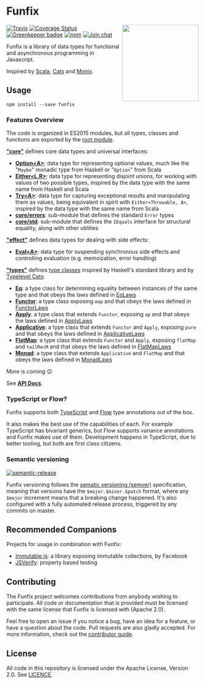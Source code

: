 # Funfix

<img src="https://funfix.org/public/logo/funfix-512.png" width="200" align="right" style="float:right; display: block; width:200px;" />

[![Travis](https://img.shields.io/travis/funfix/funfix.svg)](https://travis-ci.org/funfix/funfix)
[![Coverage Status](https://codecov.io/gh/funfix/funfix/coverage.svg?branch=master)](https://codecov.io/gh/funfix/funfix?branch=master)
[![Greenkeeper badge](https://badges.greenkeeper.io/funfix/funfix.svg)](https://greenkeeper.io/)
[![npm](https://img.shields.io/npm/v/funfix.svg)](https://www.npmjs.com/package/funfix)
[![Join chat](https://badges.gitter.im/funfix/funfix.svg)](https://gitter.im/funfix/funfix?utm_source=badge&utm_medium=badge&utm_campaign=pr-badge&utm_content=badge)

Funfix is a library of data types for functional and asynchronous
programming in Javascript.

Inspired by [Scala](http://www.scala-lang.org/), [Cats](http://typelevel.org/cats/)
and [Monix](https://monix.io/).

## Usage

```
npm install --save funfix
```

### Features Overview

The code is organized in ES2015 modules, but all types, 
classes and functions are exported by the 
[root module](https://funfix.org/api/modules/_funfix_.html).

**["core"](https://funfix.org/api/modules/_core_index_.html)** 
defines core data types and universal interfaces:

- **[Option&lt;A&gt;](https://funfix.org/api/classes/_core_disjunctions_.option.html)**: 
  data type for representing optional values, much like the "`Maybe`" 
  monadic type from Haskell or "`Option`" from Scala
- **[Either&lt;L,R&gt;](https://funfix.org/api/classes/_core_disjunctions_.either.html)**: 
  data type for representing disjoint unions, for working with values of 
  two possible types, inspired by the data type with the same name 
  from Haskell and Scala
- **[Try&lt;A&gt;](https://funfix.org/api/classes/_core_disjunctions_.try.html)**: 
  data type for capturing exceptional results and manipulating 
  them as values, being equivalent in spirit with `Either<Throwable, A>`,
  inspired by the data type with the same name from Scala
- **[core/errors](https://funfix.org/api/modules/_core_errors_.html)**: 
  sub-module that defines the standard `Error` types
- **[core/std](https://funfix.org/api/modules/_core_std_.html)**:
  sub-module that defines the `IEquals` interface for structural equality,
  along with other utilities

**["effect"](https://funfix.org/api/modules/_effect_index_.html)**
defines data types for dealing with side effects:

- **[Eval&lt;A&gt;](https://funfix.org/api/classes/_effect_eval_.eval.html)**: 
  data type for suspending synchronous side effects and controlling 
  evaluation (e.g. memoization, error handling)

**["types"](https://funfix.org/api/modules/_types_index_.html)** 
defines [type classes](https://en.wikipedia.org/wiki/Type_class)
inspired by Haskell's standard library and by 
[Typelevel Cats](http://typelevel.org/cats/):

- **[Eq](https://funfix.org/api/classes/_types_eq_.eq.html)**: 
  a type class for determining equality between instances of the 
  same type and that obeys the laws defined in 
  [EqLaws](https://funfix.org/api/classes/_types_eq_.eqlaws.html)
- **[Functor](https://funfix.org/api/classes/_types_functor_.functor.html)**:
  a type class exposing `map` and that obeys the laws defined in 
  [FunctorLaws](https://funfix.org/api/classes/_types_functor_.functorlaws.html)
- **[Apply](https://funfix.org/api/classes/_types_applicative_.apply.html)**:
  a type class that extends `Functor`, exposing `ap` and that obeys 
  the laws defined in 
  [ApplyLaws](https://funfix.org/api/classes/_types_apply_.applylaws.html)
- **[Applicative](https://funfix.org/api/classes/_types_applicative_.applicative.html)**:
  a type class that extends `Functor` and `Apply`, exposing `pure` 
  and that obeys the laws defined in 
  [ApplicativeLaws](https://funfix.org/api/classes/_types_applicative_.applicativelaws.html)
- **[FlatMap](https://funfix.org/api/classes/_types_monad_.flatmap.html)**:
  a type class that extends `Functor` and `Apply`, exposing `flatMap` 
  and `tailRecM` and that obeys the laws defined in 
  [FlatMapLaws](https://funfix.org/api/classes/_types_monad_.flatmaplaws.html)
- **[Monad](https://funfix.org/api/classes/_types_monad_.monad.html)**:
  a type class that extends `Applicative` and `FlatMap`
  and that obeys the laws defined in 
  [MonadLaws](https://funfix.org/api/classes/_types_monad_.monadlaws.html)
    
More is coming 😉

See **[API Docs](https://funfix.org/api)**.

### TypeScript or Flow?

Funfix supports both [TypeScript](https://www.typescriptlang.org/) and [Flow](https://flow.org/) type annotations out of the box.

It also makes the best use of the capabilities of each. For example TypeScript has bivariant generics, but Flow supports variance annotations and Funfix makes use of them. Development happens in TypeScript, due to better tooling, but both are first class citizens.

### Semantic versioning

[![semantic-release](https://img.shields.io/badge/%20%20%F0%9F%93%A6%F0%9F%9A%80-semantic--release-e10079.svg)](https://github.com/semantic-release/semantic-release)

Funfix versioning follows the [sematic versioning (semver)](http://semver.org/) specification, meaning that versions have the `$major.$minor.$patch` format, where any `$major` increment means that a breaking change happened. It's also configured with a fully automated release process, triggered by any commits on master.

## Recommended Companions

Projects for usage in combination with Funfix:

- [Immutable.js](https://facebook.github.io/immutable-js/):
  a library exposing immutable collections, by Facebook
- [JSVerify](https://jsverify.github.io/):
  property based testing

## Contributing

The Funfix project welcomes contributions from anybody wishing to
participate.  All code or documentation that is provided must be
licensed with the same license that Funfix is licensed with (Apache
2.0).

Feel free to open an issue if you notice a bug, have an idea for a
feature, or have a question about the code. Pull requests are also
gladly accepted. For more information, check out the
[contributor guide](CONTRIBUTING.md).

## License

All code in this repository is licensed under the Apache License,
Version 2.0.  See [LICENCE](./LICENSE).

